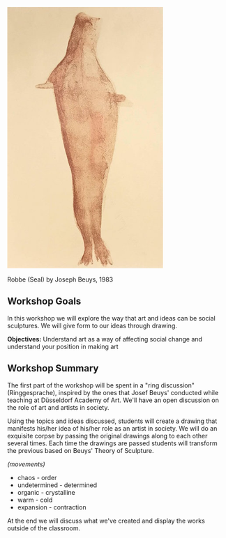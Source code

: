 
![](img/beuys_robbe_seal_bc.jpg)

Robbe (Seal) by Joseph Beuys, 1983

## Workshop Goals

In this workshop we will explore the way that art and ideas can be social sculptures. We will give form to our ideas through drawing.

**Objectives:** Understand art as a way of affecting social change and understand your position in making art

## Workshop Summary

The first part of the workshop will be spent in a "ring discussion" (Ringgesprache), inspired by the ones that Josef Beuys' conducted while teaching at Düsseldorf Academy of Art. We'll have an open discussion on the role of art and artists in society.

Using the topics and ideas discussed, students will create a drawing that manifests his/her idea of his/her role as an artist in society. We will do an exquisite corpse by passing the original drawings along to each other several times. Each time the drawings are passed students will transform the previous based on Beuys' Theory of Sculpture.

_(movements)_
* chaos	- order
* undetermined - determined
* organic - crystalline
* warm - cold
* expansion - contraction

At the end we will discuss what we've created and display the works outside of the classroom.
